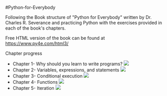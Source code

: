 #Python-for-Everybody

Following the Book structure of "Python for Everybody" written by Dr. Charles R. Severance and practicing Python with the exercises provided in each of the book's chapters. 

Free HTML version of the book can be found at https://www.py4e.com/html3/

Chapter progress
-  Chapter 1- Why should you learn to write programs?  ![](https://geps.dev/progress/100)
-  Chapter 2- Variables, expressions, and statements ![](https://geps.dev/progress/100)
-  Chapter 3- Conditional execution ![](https://geps.dev/progress/100)
-  Chapter 4- Functions ![](https://geps.dev/progress/100)
-  Chapter 5- Iteration ![](https://geps.dev/progress/30)
